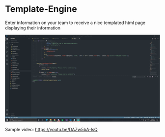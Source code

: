 # Template-Engine

Enter information on your team to receive a nice templated html page displaying their information

![](sample-gif.gif)

Sample video: https://youtu.be/DAZw5bA-lsQ